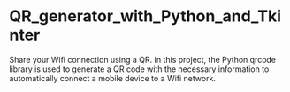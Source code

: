 # QR_generator_with_Python_and_Tkinter
Share your Wifi connection using a QR. In this project, the Python qrcode library is used to generate a QR code with the necessary information to automatically connect a mobile device to a Wifi network.
